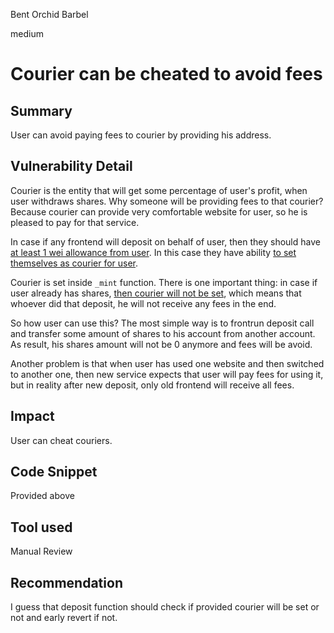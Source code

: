 Bent Orchid Barbel

medium

# Courier can be cheated to avoid fees
## Summary
User can avoid paying fees to courier by providing his address.
## Vulnerability Detail
Courier is the entity that will get some percentage of user's profit, when user withdraws shares. Why someone will be providing fees to that courier? Because courier can provide very comfortable website for user, so he is pleased to pay for that service.

In case if any frontend will deposit on behalf of user, then they should have [at least 1 wei allowance from user](https://github.com/sherlock-audit/2023-10-aloe/blob/main/aloe-ii/core/src/Lender.sol#L121). In this case they have ability [to set themselves as courier for user](https://github.com/sherlock-audit/2023-10-aloe/blob/main/aloe-ii/core/src/Lender.sol#L140C83-L140C92).

Courier is set inside `_mint` function. There is one important thing: in case if user already has shares, [then courier will not be set](https://github.com/sherlock-audit/2023-10-aloe/blob/main/aloe-ii/core/src/Lender.sol#L453-L456), which means that whoever did that deposit, he will not receive any fees in the end.

So how user can use this? The most simple way is to frontrun deposit call and transfer some amount of shares to his account from another account. As result, his shares amount will not be 0 anymore and fees will be avoid.

Another problem is that when user has used one website and then switched to another one, then new service expects that user will pay fees for using it, but in reality after  new deposit, only old frontend will receive all fees.
## Impact
User can cheat couriers.
## Code Snippet
Provided above
## Tool used

Manual Review

## Recommendation
I guess that deposit function should check if provided courier will be set or not and early revert if not.